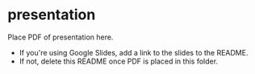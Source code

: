 # presentation

Place PDF of presentation here.

- If you're using Google Slides, add a link to the slides to the README.
- If not, delete this README once PDF is placed in this folder.

